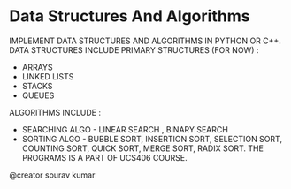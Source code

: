 # Data Structures And Algorithms

IMPLEMENT DATA STRUCTURES AND ALGORITHMS IN PYTHON OR C++.
DATA STRUCTURES INCLUDE PRIMARY STRUCTURES (FOR NOW) :
* ARRAYS
* LINKED LISTS
* STACKS 
* QUEUES 
 
ALGORITHMS INCLUDE :
* SEARCHING ALGO - LINEAR SEARCH , BINARY SEARCH
* SORTING ALGO - BUBBLE SORT, INSERTION SORT, SELECTION SORT, COUNTING SORT, QUICK SORT, MERGE SORT, RADIX SORT.
THE PROGRAMS IS A PART OF UCS406 COURSE.

@creator sourav kumar
